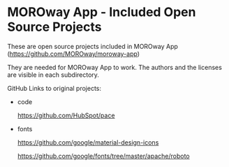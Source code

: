 # MOROway App - Included Open Source Projects


These are open source projects included in MOROway App (https://github.com/MOROway/moroway-app)

They are needed for MOROway App to work. The authors and the licenses are visible in each subdirectory.

GitHub Links to original projects:

- code

   https://github.com/HubSpot/pace

- fonts

  https://github.com/google/material-design-icons

  https://github.com/google/fonts/tree/master/apache/roboto
